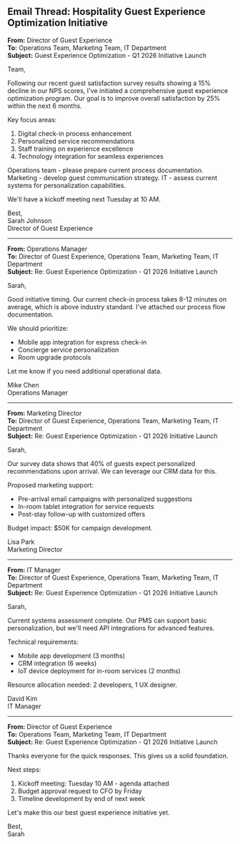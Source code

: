 ## Email Thread: Hospitality Guest Experience Optimization Initiative

**From:** Director of Guest Experience  
**To:** Operations Team, Marketing Team, IT Department  
**Subject:** Guest Experience Optimization - Q1 2026 Initiative Launch  

Team,

Following our recent guest satisfaction survey results showing a 15% decline in our NPS scores, I've initiated a comprehensive guest experience optimization program. Our goal is to improve overall satisfaction by 25% within the next 6 months.

Key focus areas:
1. Digital check-in process enhancement
2. Personalized service recommendations
3. Staff training on experience excellence
4. Technology integration for seamless experiences

Operations team - please prepare current process documentation.
Marketing - develop guest communication strategy.
IT - assess current systems for personalization capabilities.

We'll have a kickoff meeting next Tuesday at 10 AM.

Best,  
Sarah Johnson  
Director of Guest Experience  

---

**From:** Operations Manager  
**To:** Director of Guest Experience, Operations Team, Marketing Team, IT Department  
**Subject:** Re: Guest Experience Optimization - Q1 2026 Initiative Launch  

Sarah,

Good initiative timing. Our current check-in process takes 8-12 minutes on average, which is above industry standard. I've attached our process flow documentation.

We should prioritize:
- Mobile app integration for express check-in
- Concierge service personalization
- Room upgrade protocols

Let me know if you need additional operational data.

Mike Chen  
Operations Manager  

---

**From:** Marketing Director  
**To:** Director of Guest Experience, Operations Team, Marketing Team, IT Department  
**Subject:** Re: Guest Experience Optimization - Q1 2026 Initiative Launch  

Sarah,

Our survey data shows that 40% of guests expect personalized recommendations upon arrival. We can leverage our CRM data for this.

Proposed marketing support:
- Pre-arrival email campaigns with personalized suggestions
- In-room tablet integration for service requests
- Post-stay follow-up with customized offers

Budget impact: $50K for campaign development.

Lisa Park  
Marketing Director  

---

**From:** IT Manager  
**To:** Director of Guest Experience, Operations Team, Marketing Team, IT Department  
**Subject:** Re: Guest Experience Optimization - Q1 2026 Initiative Launch  

Sarah,

Current systems assessment complete. Our PMS can support basic personalization, but we'll need API integrations for advanced features.

Technical requirements:
- Mobile app development (3 months)
- CRM integration (6 weeks)
- IoT device deployment for in-room services (2 months)

Resource allocation needed: 2 developers, 1 UX designer.

David Kim  
IT Manager  

---

**From:** Director of Guest Experience  
**To:** Operations Team, Marketing Team, IT Department  
**Subject:** Re: Guest Experience Optimization - Q1 2026 Initiative Launch  

Thanks everyone for the quick responses. This gives us a solid foundation.

Next steps:
1. Kickoff meeting: Tuesday 10 AM - agenda attached
2. Budget approval request to CFO by Friday
3. Timeline development by end of next week

Let's make this our best guest experience initiative yet.

Best,  
Sarah